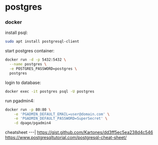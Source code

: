 # postgres

### docker

install psql:
```bash
sudo apt install postgresql-client
```

start postgres container:
```bash
docker run -d -p 5432:5432 \
  --name postgres \
  -e POSTGRES_PASSWORD=postgres \
  postgres
```

login to database:
```bash
docker exec -it postgres psql -U postgres
```

run pgadmin4:
```bash
docker run -p 80:80 \
    -e 'PGADMIN_DEFAULT_EMAIL=user@domain.com' \
    -e 'PGADMIN_DEFAULT_PASSWORD=SuperSecret' \
    -d dpage/pgadmin4
```

cheatsheet
---|
https://gist.github.com/Kartones/dd3ff5ec5ea238d4c546
https://www.postgresqltutorial.com/postgresql-cheat-sheet/

